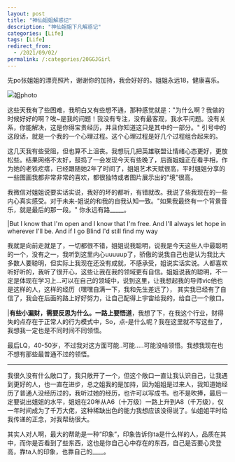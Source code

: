 ```yaml
---
layout: post
title: "神仙姐姐解惑记"
description: "神仙姐姐下凡解惑记"
categories: [Life]
tags: [Life]
redirect_from:
  - /2021/09/02/
permalink: /:categories/20GGJGirl
---
```


先po张姐姐的漂亮照片，谢谢你的加持，我会好好的。姐姐永远18，健康喜乐。

![姐photo](https://i.loli.net/2021/09/02/17zaLO4RAgfov6U.jpg)

这些天我有了些困难，我明白又有些想不通，那种感觉就是："为什么啊？我做的时候好好的啊？唉~是我的问题！我没有专注，没有最客观，我水平问题。没有关系，你能解决，这是你得宝贵经历，并且你知道这只是其中的一部分。" 引号中的这段话，就是一个我的一个心理过程。这个心理过程是好几个过程组合起来的。

这几天我有些受阻，但也算不上沮丧。我想玩几把英雄联盟让情绪心态更好，更放松些。结果网络不太好，鼓捣了一会发现今天有些晚了，后面姐姐正在看手相，作为她的老铁疙瘩，已经跟随她2年了时间了，姐姐艺术天赋很高，平时姐姐分享的一些图画我都非常非常的喜欢，都很独特或者图片展示出的"境"很高。


我微信对姐姐说要实话实说，我好的坏的都听，有错就改。我说了些我现在的一些内心真实感受。对于未来-姐说的和我的自我认知一致。"如果我最终有一个背景音乐，就是最后的那一段。" 你永远有路_____。

|But I know that I'm open and I know that I'm free. And I'll always let hope in wherever I'll be. And if I go Blind I'd still find my way


我就是向前走就是了，一切都很不错，姐姐说我聪明，说我是今天这些人中最聪明的一个，没有之一，我听到这里内心uuuuup了，骄傲的说我自己也是认为我比大多数人要聪明，但实际上我现在还没有成就，不感承受，姐说实话实说。人都喜欢听好听的，我听了很开心，这些让我在我的领域更有自信。姐姐说我的聪明，不一定是体现在学习上...可以在自己的领域中，说到这里，让我想起我的导师vic他也是这样的人，这样的经历（嘿嘿自满一下，我和先生差远了），
其实我已经有了自信了，我会在后面的路上好好努力，让自己配得上宇宙给我的，给自己一个敞口。 

|**有些小漏财，需要反思为什么。一路上要悟道**，我想了下，在我这个行业，财得失的点存在于正常人的行为模式中，So，点-是什么呢？我在这里就不写这些了，我想我一定也是不同时间不同领悟。

最后LQ，40-50岁，不过我对这方面可能..可能.....可能没啥领悟。我想我现在也不想有那些最普通不过的领悟。

****

我很久没有什么敞口了，我只敞开了一个，但这个敞口一直让我认识自己，让我遇到更好的人，也一直在进步，总之姐我的是加持，因为姐姐是过来人，我知道她经历了普通人没经历过的，我听过她的经历，也许可以写成书。也不是吹捧，最后一定要说出姐姐的水平，姐姐在20年从A6（十万级）一路上升到A8（千万级），仅一年时间成为了千万大佬，这种稀缺出色的能力我想应该没得说了。仙姐姐平时给我传递的正念，对我帮助很大。

其实人对人啊，最大的帮助是一种“印象”，印象告诉你ta是什么样的人，品质在其中，而你是否看到了些东西，这也是你自己心中存在的东西，自己是否要心灵登高，靠ta人的印象，也靠自己的____。

